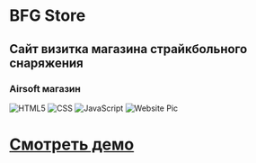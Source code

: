# BFG Store

## Сайт визитка магазина страйкбольного снаряжения

### Airsoft магазин

![HTML5](https://img.shields.io/badge/-HTML5-333333?style=flat&logo=HTML5)
![CSS](https://img.shields.io/badge/-CSS-333333?style=flat&logo=CSS3&logoColor=1572B6)
![JavaScript](https://img.shields.io/badge/-JavaScript-333333?style=flat&logo=javascript)
![Website Pic](https://i.imgur.com/OZwcrcn.png)

# [Смотреть демо](https://store-website.vercel.app/)
